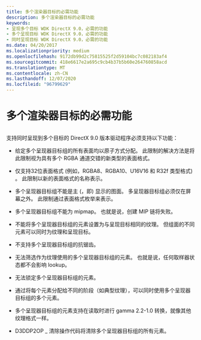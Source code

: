 ```yaml
---
title: 多个渲染器目标的必需功能
description: 多个渲染器目标的必需功能
keywords:
- 呈现多个目标 WDK DirectX 9.0，必需的功能
- 多个呈现目标 WDK DirectX 9.0，必需的功能
- 同时呈现目标 WDK DirectX 9.0，必需的功能
ms.date: 04/20/2017
ms.localizationpriority: medium
ms.openlocfilehash: 9172db99d2c75815525f2d59104bc7c082183af4
ms.sourcegitcommit: 418e6617e2a695c9cb4b37b5b60e264760858acd
ms.translationtype: MT
ms.contentlocale: zh-CN
ms.lasthandoff: 12/07/2020
ms.locfileid: "96799629"
---
```

# <a name="required-features-for-multiple-render-targets"></a>多个渲染器目标的必需功能


## <span id="ddk_required_features_for_multiple_render_targets_gg"></span><span id="DDK_REQUIRED_FEATURES_FOR_MULTIPLE_RENDER_TARGETS_GG"></span>


支持同时呈现到多个目标的 DirectX 9.0 版本驱动程序必须支持以下功能：

-   给定多个呈现器目标组的所有表面均以原子方式分配。 此限制的解决方法是将此限制视为具有多个 RGBA 通道交错的新类型的表面格式。

-   仅支持32位表面格式 (例如，RGBA8、RGBA10、U16V16 和 R32f 类型格式) 。 此限制以新的表面格式的名称表示。

-   多个呈现器目标组不能是主 (，即) 显示的图面。 多呈现器目标组必须仅在屏幕之外。 此限制通过表面格式枚举来表示。

-   多个呈现器目标组不能为 mipmap。 也就是说，创建 MIP 链将失败。

-   不能将多个呈现器目标组的元素设置为与呈现目标相同的纹理。 但组面的不同元素可以同时为纹理和呈现目标。

-   不支持多个呈现器目标组的抗锯齿。

-   无法筛选作为纹理使用的多个呈现器目标组的元素。 也就是说，任何取样器状态都不会影响 lookup。

-   无法锁定多个呈现器目标组的元素。

-   通过将每个元素分配给不同的阶段（如典型纹理），可以同时使用多个呈现器目标组的多个元素。

-   多个呈现器目标组的元素支持在读取时进行 gamma 2.2-1.0 转换，就像其他纹理格式一样。

-   D3DDP2OP \_ 清除操作代码将清除多个呈现器目标组的所有元素。

 

 





